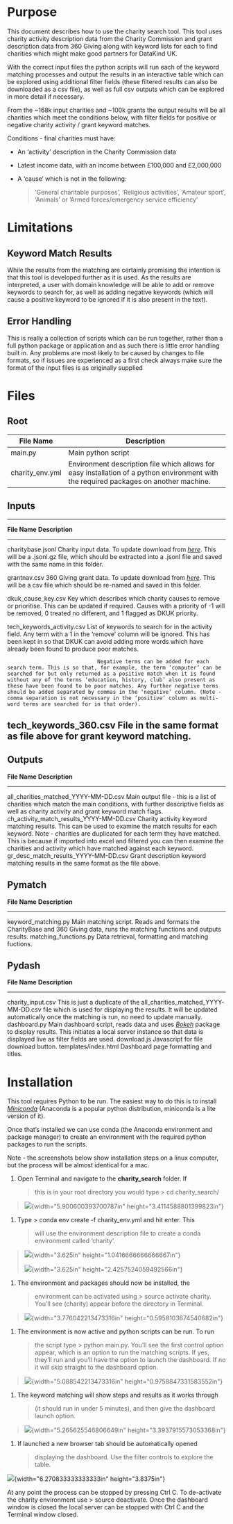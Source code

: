Purpose
=======

This document describes how to use the charity search tool. This tool
uses charity activity description data from the Charity Commission and
grant description data from 360 Giving along with keyword lists for each
to find charities which might make good partners for DataKind UK.

With the correct input files the python scripts will run each of the
keyword matching processes and output the results in an interactive
table which can be explored using additional filter fields (these
filtered results can also be downloaded as a csv file), as well as full
csv outputs which can be explored in more detail if necessary.

From the \~168k input charities and \~100k grants the output results
will be all charities which meet the conditions below, with filter
fields for positive or negative charity activity / grant keyword
matches.

Conditions - final charities must have:

-   An ‘activity’ description in the Charity Commission data

-   Latest income data, with an income between £100,000 and £2,000,000

-   A ‘cause’ which is not in the following:
    > ‘General charitable purposes’, ‘Religious activities’, ‘Amateur sport’,
    > ‘Animals’ or ‘Armed forces/emergency service efficiency’

Limitations
===========

Keyword Match Results
---------------------

While the results from the matching are certainly promising the
intention is that this tool is developed further as it is used. As the
results are interpreted, a user with domain knowledge will be able to
add or remove keywords to search for, as well as adding negative
keywords (which will cause a positive keyword to be ignored if it is
also present in the text).

Error Handling
--------------

This is really a collection of scripts which can be run together, rather
than a full python package or application and as such there is little
error handling built in. Any problems are most likely to be caused by
changes to file formats, so if issues are experienced as a first check
always make sure the format of the input files is as originally supplied

Files
=====

Root
----

| **File Name** | **Description** |
|---|---|
| main.py | Main python script |
| charity\_env.yml | Environment description file which allows for easy installation of a python environment with the required packages on another machine.|
  

Inputs
------

  ----------------------------------------------------------------------------------------------------------------------------------------------------------------------------------------------------------------------------------------------------------------------------------------------------------------------------------------------------------------------------------------------------------------------------------------------------------------------------------------------------------------------------------------------
  **File Name**                  **Description**
  ------------------------------ ---------------------------------------------------------------------------------------------------------------------------------------------------------------------------------------------------------------------------------------------------------------------------------------------------------------------------------------------------------------------------------------------------------------------------------------------------------------------------------------------------------------
  charitybase.jsonl              Charity input data. To update download from [*here*](https://charitybase.uk/about). This will be a .jsonl.gz file, which should be extracted into a .jsonl file and saved with the same name in this folder.

  grantnav.csv                   360 Giving grant data. To update download from [*here*](http://grantnav.threesixtygiving.org/). This will be a csv file which should be re-named and saved in this folder.

  dkuk\_cause\_key.csv           Key which describes which charity causes to remove or prioritise. This can be updated if required. Causes with a priority of -1 will be removed, 0 treated no different, and 1 flagged as DKUK priority.

  tech\_keywords\_activity.csv   List of keywords to search for in the activity field. Any term with a 1 in the ‘remove’ column will be ignored. This has been kept in so that DKUK can avoid adding more words which have already been found to produce poor matches.

                                 Negative terms can be added for each search term. This is so that, for example, the term ‘computer’ can be searched for but only returned as a positive match when it is found without any of the terms ‘education, history, club’ also present as these have been found to be poor matches. Any further negative terms should be added separated by commas in the ‘negative’ column. (Note - comma separation is not necessary in the ‘positive’ column as multi-word terms are searched for in that order).

  tech\_keywords\_360.csv        File in the same format as file above for grant keyword matching.
  ----------------------------------------------------------------------------------------------------------------------------------------------------------------------------------------------------------------------------------------------------------------------------------------------------------------------------------------------------------------------------------------------------------------------------------------------------------------------------------------------------------------------------------------------

Outputs
-------

  **File Name**                                  **Description**
  ---------------------------------------------- --------------------------------------------------------------------------------------------------------------------------------------------------------------------------------------------------------------------------------------------------------------------------------------------------------------------------
  all\_charities\_matched\_YYYY-MM-DD.csv        Main output file - this is a list of charities which match the main conditions, with further descriptive fields as well as charity activity and grant keyword match flags.
  ch\_activity\_match\_results\_YYYY-MM-DD.csv   Charity activity keyword matching results. This can be used to examine the match results for each keyword. Note - charities are duplicated for each term they have matched. This is because if imported into excel and filtered you can then examine the charities and activity which have matched against each keyword.
  gr\_desc\_match\_results\_YYYY-MM-DD.csv       Grant description keyword matching results in the same format as the file above.

Pymatch
-------

  **File Name**            **Description**
  ------------------------ -------------------------------------------------------------------------------------------------------------------------------
  keyword\_matching.py     Main matching script. Reads and formats the CharityBase and 360 Giving data, runs the matching functions and outputs results.
  matching\_functions.py   Data retrieval, formatting and matching fuctions.

Pydash
------

  **File Name**          **Description**
  ---------------------- ------------------------------------------------------------------------------------------------------------------------------------------------------------------------------------------------------------------------
  charity\_input.csv     This is just a duplicate of the all\_charities\_matched\_YYYY-MM-DD.csv file which is used for displaying the results. It will be updated automatically once the matching is run, no need to update manually.
  dashboard.py           Main dashboard script, reads data and uses [*Bokeh*](https://bokeh.pydata.org/en/latest/) package to display results. This initiates a local server instance so that data is displayed live as filter fields are used.
  download.js            Javascript for file download button.
  templates/index.html   Dashboard page formatting and titles.

Installation
============

This tool requires Python to be run. The easiest way to do this is to
install
[*Miniconda*](https://conda.io/docs/user-guide/install/index.html)
(Anaconda is a popular python distribution, miniconda is a lite version
of it).

Once that’s installed we can use conda (the Anaconda environment and
package manager) to create an environment with the required python
packages to run the scripts.

Note - the screenshots below show installation steps on a linux
computer, but the process will be almost identical for a mac.

1.  Open Terminal and navigate to the **charity\_search** folder. If
    > this is in your root directory you would type &gt; cd
    > charity\_search/

> ![](media/image1.png){width="5.900600393700787in"
> height="3.4114588801399823in"}

1.  Type &gt; conda env create -f charity\_env.yml and hit enter. This
    > will use the environment description file to create a conda
    > environment called ‘charity’.

> ![](media/image4.png){width="3.625in" height="1.0416666666666667in"}
>
> ![](media/image6.png){width="3.625in" height="2.4257524059492566in"}

1.  The environment and packages should now be installed, the
    > environment can be activated using &gt; source activate charity.
    > You’ll see (charity) appear before the directory in Terminal.

> ![](media/image2.png){width="3.776042213473316in"
> height="0.5958103674540682in"}

1.  The environment is now active and python scripts can be run. To run
    > the script type &gt; python main.py. You’ll see the first control
    > option appear, which is an option to run the matching scripts. If
    > yes, they’ll run and you’ll have the option to launch the
    > dashboard. If no it will skip straight to the dashboard option.

> ![](media/image3.png){width="5.088542213473316in"
> height="0.9758847331583552in"}

1.  The keyword matching will show steps and results as it works through
    > (it should run in under 5 minutes), and then give the dashboard
    > launch option.

> ![](media/image5.png){width="5.265625546806649in"
> height="3.3937915573053368in"}

1.  If launched a new browser tab should be automatically opened
    > displaying the dashboard. Use the filter controls to explore the
    > table.

![](media/image7.png){width="6.270833333333333in" height="3.8375in"}

At any point the process can be stopped by pressing Ctrl C. To
de-activate the charity environment use &gt; source deactivate. Once the
dashboard window is closed the local server can be stopped with Ctrl C
and the Terminal window closed.
